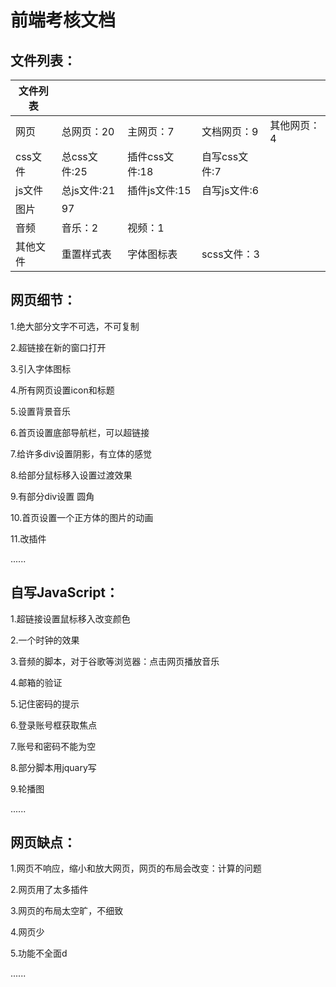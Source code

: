 # 前端考核文档

## 文件列表：

| 文件列表 |              |                |               |             |
| -------- | ------------ | -------------- | ------------- | ----------- |
| 网页     | 总网页：20   | 主网页：7      | 文档网页：9   | 其他网页：4 |
| css文件  | 总css文件:25 | 插件css文件:18 | 自写css文件:7 |             |
| js文件   | 总js文件:21  | 插件js文件:15  | 自写js文件:6  |             |
| 图片     | 97           |                |               |             |
| 音频     | 音乐：2      | 视频：1        |               |             |
| 其他文件 | 重置样式表   | 字体图标表     | scss文件：3   |             |

## 网页细节：

1.绝大部分文字不可选，不可复制

2.超链接在新的窗口打开

3.引入字体图标

4.所有网页设置icon和标题

5.设置背景音乐

6.首页设置底部导航栏，可以超链接

7.给许多div设置阴影，有立体的感觉

8.给部分鼠标移入设置过渡效果

9.有部分div设置 圆角

10.首页设置一个正方体的图片的动画

11.改插件

......

## 自写JavaScript：

1.超链接设置鼠标移入改变颜色

2.一个时钟的效果

3.音频的脚本，对于谷歌等浏览器：点击网页播放音乐

4.邮箱的验证

5.记住密码的提示

6.登录账号框获取焦点

7.账号和密码不能为空

8.部分脚本用jquary写

9.轮播图

......

## 网页缺点：

1.网页不响应，缩小和放大网页，网页的布局会改变：计算的问题

2.网页用了太多插件

3.网页的布局太空旷，不细致

4.网页少

5.功能不全面d

......






